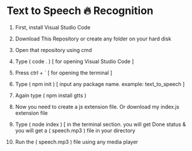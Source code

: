 # Text to Speech 🔥 Recognition

1. First, install Visual Studio Code

2. Download This Repository or create any folder on your hard disk

3. Open that repository using cmd

4. Type ( code . ) [ for opening Visual Studio Code ]

5. Press ctrl + ` [ for opening the terminal ]

6. Type ( npm init ) [ input any package name. example: text_to_speech ]

7. Again type ( npm install gtts )

8. Now you need to create a js extension file. Or download my index.js extension file

9. Type ( node index ) [ in the terminal section. you will get Done status & you will get a ( speech.mp3 ) file in your directory

10. Run the ( speech.mp3 ) file using any media player
